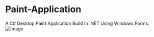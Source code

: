 # Paint-Application
A C# Desktop Paint Application Build In .NET Using Windows Forms.
![image](https://user-images.githubusercontent.com/19569802/216376345-d9f39569-77da-44de-b1ee-f470ee3f77e9.png)
